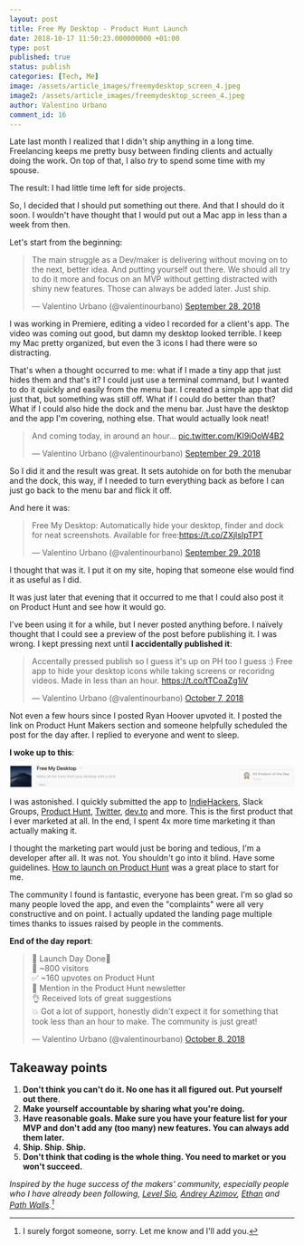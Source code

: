 ```yaml
---
layout: post
title: Free My Desktop - Product Hunt Launch
date: 2018-10-17 11:50:23.000000000 +01:00
type: post
published: true
status: publish
categories: [Tech, Me]
image: /assets/article_images/freemydesktop_screen_4.jpeg
image2: /assets/article_images/freemydesktop_screen_4.jpeg
author: Valentino Urbano
comment_id: 16
---
```


<script async src="https://platform.twitter.com/widgets.js" charset="utf-8"></script>

<!-- Hey! My name is Valentino Urbano and in March I quit my full-time job to freelance on my own. In my spare time, I make products. -->

Late last month I realized that I didn't ship anything in a long time. Freelancing keeps me pretty busy between finding clients and actually doing the work. On top of that, I also _try_ to spend some time with my spouse.

The result: I had little time left for side projects.

So, I decided that I should put something out there. And that I should do it soon. I wouldn't have thought that I would put out a Mac app in less than a week from then.

Let's start from the beginning:

<blockquote class="twitter-tweet" data-lang="en"><p lang="en" dir="ltr">The main struggle as a Dev/maker is delivering without moving on to the next, better idea. And putting yourself out there. We should all try to do it more and focus on an MVP without getting distracted with shiny new features. Those can always be added later. Just ship. </p>&mdash; Valentino Urbano (@valentinourbano) <a href="https://twitter.com/valentinourbano/status/1045731623344443393?ref_src=twsrc%5Etfw">September 28, 2018</a></blockquote>

I was working in Premiere, editing a video I recorded for a client's app. The video was coming out good, but damn my desktop looked terrible. I keep my Mac pretty organized, but even the 3 icons I had there were so distracting.

That's when a thought occurred to me: what if I made a tiny app that just hides them and that's it? I could just use a terminal command, but I wanted to do it quickly and easily from the menu bar. I created a simple app that did just that, but something was still off. What if I could do better than that? What if I could also hide the dock and the menu bar. Just have the desktop and the app I'm covering, nothing else. That would actually look neat!

<blockquote class="twitter-tweet" data-lang="en"><p lang="en" dir="ltr">And coming today, in around an hour... <a href="https://t.co/KI9iOoW4B2">pic.twitter.com/KI9iOoW4B2</a></p>&mdash; Valentino Urbano (@valentinourbano) <a href="https://twitter.com/valentinourbano/status/1046047273250164736?ref_src=twsrc%5Etfw">September 29, 2018</a></blockquote>

So I did it and the result was great. It sets autohide on for both the menubar and the dock, this way, if I needed to turn everything back as before I can just go back to the menu bar and flick it off.

And here it was:

<blockquote class="twitter-tweet" data-lang="en"><p lang="en" dir="ltr">Free My Desktop: Automatically hide your desktop, finder and dock for neat screenshots. Available for free:<a href="https://t.co/ZXjlsIpTPT">https://t.co/ZXjlsIpTPT</a></p>&mdash; Valentino Urbano (@valentinourbano) <a href="https://twitter.com/valentinourbano/status/1046055190108000259?ref_src=twsrc%5Etfw">September 29, 2018</a></blockquote>

I thought that was it. I put it on my site, hoping that someone else would find it as useful as I did.

It was just later that evening that it occurred to me that I could also post it on Product Hunt and see how it would go.

I've been using it for a while, but I never posted anything before. I naïvely thought that I could see a preview of the post before publishing it. I was wrong. I kept pressing next until **I accidentally published it**:

<blockquote class="twitter-tweet" data-lang="en"><p lang="en" dir="ltr">Accentally pressed publish so I guess it&#39;s up on PH too I guess :) Free app to hide your desktop icons while taking screens or recoridng videos. Made in less than an hour. <a href="https://t.co/tTCoaZg1iV">https://t.co/tTCoaZg1iV</a></p>&mdash; Valentino Urbano (@valentinourbano) <a href="https://twitter.com/valentinourbano/status/1049033683703926784?ref_src=twsrc%5Etfw">October 7, 2018</a></blockquote>

Not even a few hours since I posted Ryan Hoover upvoted it. I posted the link on Product Hunt Makers section and someone helpfully scheduled the post for the day after. I replied to everyone and went to sleep.

**I woke up to this**:

![Free My Desktop on Product Hunt](/assets/article_images/freemydesktop_screen_ph2.jpeg)

I was astonished. I quickly submitted the app to [IndieHackers][2], Slack Groups, [Product Hunt][3], [Twitter][4], [dev.to][5] and more. This is the first product that I ever marketed at all. In the end, I spent 4x more time marketing it than actually making it.

I thought the marketing part would just be boring and tedious, I'm a developer after all. It was not. You shouldn't go into it blind. Have some guidelines. [How to launch on Product Hunt][11] was a great place to start for me.

The community I found is fantastic, everyone has been great. I'm so glad so many people loved the app, and even the "complaints" were all very constructive and on point. I actually updated the landing page multiple times thanks to issues raised by people in the comments.

**End of the day report**:

<blockquote class="twitter-tweet" data-lang="en"><p lang="en" dir="ltr">🚀 Launch Day Done🚀<br>👥 ~800 visitors<br>✅ ~160 upvotes on Product Hunt<br>🥁 Mention in the Product Hunt newsletter<br>👌 Received lots of great suggestions<br>💥 Got a lot of support, honestly didn&#39;t expect it for something that took less than an hour to make. The community is just great!</p>&mdash; Valentino Urbano (@valentinourbano) <a href="https://twitter.com/valentinourbano/status/1049373386579869702?ref_src=twsrc%5Etfw">October 8, 2018</a></blockquote>

## Takeaway points

1. **Don't think you can't do it. No one has it all figured out. Put yourself out there**.
2. **Make yourself accountable by sharing what you're doing.**
3. **Have reasonable goals. Make sure you have your feature list for your MVP and don't add any (too many) new features. You can always add them later.**
4. **Ship. Ship. Ship.**
5. **Don't think that coding is the whole thing. You need to market or you won't succeed.**

_Inspired by the huge success of the makers' community, especially people who I have already been following, [Level Sio][6], [Andrey Azimov][7], [Ethan][9] and [Path Walls][8].[^1]_

[^1]: I surely forgot someone, sorry. Let me know and I'll add you.

[2]: https://www.indiehackers.com/forum/show-ih-just-launched-my-first-app-on-product-hunt-free-my-desktop-19f7c5ab09
[3]: https://www.producthunt.com/posts/free-my-desktop
[4]: https://twitter.com/valentinourbano
[5]: https://dev.to/valeit/just-launched-my-first-app-on-product-hunt---free-my-desktop-1ic8
[6]: https://levels.io/
[7]: https://www.andreyazimov.com/
[8]: https://twitter.com/thepatwalls
[9]: https://twitter.com/Booligoosh
[10]: http://www.valentinourbano.com/Free-my-desktop-mac-app.html
[11]: https://blog.producthunt.com/how-to-launch-on-product-hunt-7c1843e06399
